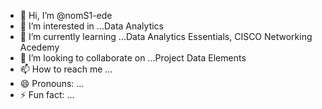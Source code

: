 - 👋 Hi, I’m @nomS1-ede
- 👀 I’m interested in ...Data Analytics
- 🌱 I’m currently learning ...Data Analytics Essentials, CISCO Networking Acedemy
- 💞️ I’m looking to collaborate on ...Project Data Elements
- 📫 How to reach me ...
- 😄 Pronouns: ...
- ⚡ Fun fact: ...

<!---
nomS1-ede/nomS1-ede is a ✨ special ✨ repository because its `README.md` (this file) appears on your GitHub profile.
You can click the Preview link to take a look at your changes.
--->

